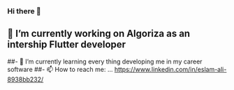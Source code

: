 ### Hi there 👋
##  🔭 I’m currently working on Algoriza as an intership Flutter developer 
##- 🌱 I’m currently learning every thing developing me in my career software
##- 📫 How to reach me: ...
    https://www.linkedin.com/in/eslam-ali-8938bb232/


